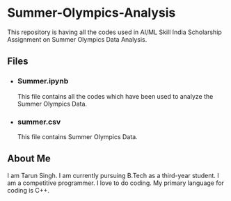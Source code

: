 # Summer-Olympics-Analysis
This repository is having all the codes used in AI/ML Skill India Scholarship Assignment on Summer Olympics Data Analysis.

## Files
* ### Summer.ipynb
  This file contains all the codes which have been used to analyze the Summer Olympics Data.
* ### summer.csv
  This file contains Summer Olympics Data.

## About Me
I am Tarun Singh. I am currently pursuing B.Tech as a third-year student. I am a competitive programmer. I love to do coding. My primary language for coding is C++.
